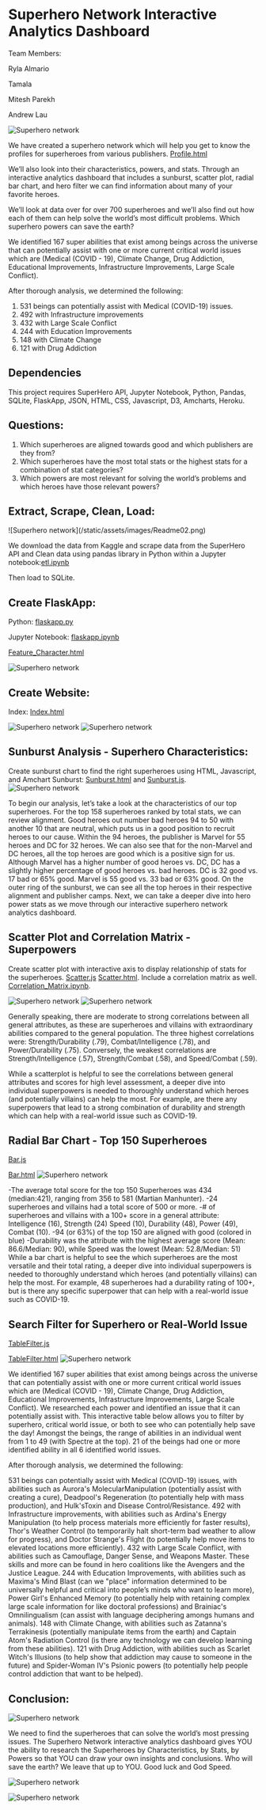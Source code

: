 <H1>Superhero Network Interactive Analytics Dashboard</H1>

Team Members:

Ryla Almario

Tamala

Mitesh Parekh

Andrew Lau

![Superhero network](/static/assets/images/Readme01.png)


We have created a superhero network which will help you get to know the profiles for superheroes from various publishers. [Profile.html](https://github.com/MiParekh/Project2---2020/blob/master/templates/profile.html)

We’ll also look into their characteristics, powers, and stats. Through an interactive analytics dashboard that includes a sunburst, scatter plot, radial bar chart, and hero filter we can find information about many of your favorite heroes.

We’ll look at data over for over 700 superheroes and we’ll also find out how each of them can help solve the world’s most difficult problems. 
Which superhero powers can save the earth?

We identified 167 super abilities that exist among beings across the universe that can potentially assist with one or more current critical world issues which are (Medical (COVID - 19), Climate Change, Drug Addiction, Educational Improvements, Infrastructure Improvements, Large Scale Conflict).

After thorough analysis, we determined the following:
1. 531 beings can potentially assist with Medical (COVID-19) issues.
2. 492 with Infrastructure improvements
3. 432 with Large Scale Conflict
4. 244 with Education Improvements
5. 148 with Climate Change
6. 121 with Drug Addiction

<H2>Dependencies</H2>

This project requires SuperHero API, Jupyter Notebook, Python, Pandas, SQLite, FlaskApp, JSON, HTML, CSS, Javascript, D3, Amcharts, Heroku.

<H2>Questions:</H2>

1. Which superheroes are aligned towards good and which publishers are they from?
2. Which superheroes have the most total stats or the highest stats for a combination of stat categories?
3. Which powers are most relevant for solving the world’s problems and which heroes have those relevant powers?

<H2>Extract, Scrape, Clean, Load:</H2>
![Superhero network](/static/assets/images/Readme02.png)

We download the data from Kaggle and scrape data from the SuperHero API and Clean data using pandas library in Python within a Jupyter notebook:[etl.ipynb](https://github.com/MiParekh/Project2---2020/blob/master/resources/etl.ipynb)

Then load to SQLite.


<H2>Create FlaskApp:</H2>

Python:  [flaskapp.py](https://github.com/MiParekh/Project2---2020/blob/master/flaskapp.py)

Jupyter Notebook:  [flaskapp.ipynb](https://github.com/MiParekh/Project2---2020/blob/master/flask_app.ipynb)

[Feature_Character.html](https://github.com/MiParekh/Project2---2020/blob/master/templates/feat_character.html)

![Superhero network](/static/assets/images/Readme03.png)

<H2>Create Website:</H2>

Index: [Index.html](https://github.com/MiParekh/Project2---2020/blob/master/templates/index.html)

![Superhero network](/static/assets/images/Readme04.png)
![Superhero network](/static/assets/images/Readme05.png)

<H2>Sunburst Analysis - Superhero Characteristics:</H2>

Create sunburst chart to find the right superheroes using HTML, Javascript, and Amchart Sunburst: [Sunburst.html](https://github.com/MiParekh/Project2---2020/blob/master/templates/sunburst.html) and [Sunburst.js](https://github.com/MiParekh/Project2---2020/blob/master/static/js/sunburst.js).
![Superhero network](/static/assets/images/Readme06.png)

To begin our analysis, let’s take a look at the characteristics of our top superheroes. For the top 158 superheroes ranked by total stats, we can review alignment. Good heroes out number bad heroes 94 to 50 with another 10 that are neutral, which puts us in a good position to recruit heroes to our cause. Within the 94 heroes, the publisher is Marvel for 55 heroes and DC for 32 heroes. We can also see that for the non-Marvel and DC heroes, all the top heroes are good which is a positive sign for us. Although Marvel has a higher number of good heroes vs. DC, DC has a slightly higher percentage of good heroes vs. bad heroes. DC is 32 good vs. 17 bad or 65% good. Marvel is 55 good vs. 33 bad or 63% good. On the outer ring of the sunburst, we can see all the top heroes in their respective alignment and publisher camps. Next, we can take a deeper dive into hero power stats as we move through our interactive superhero network analytics dashboard.

<H2>Scatter Plot and Correlation Matrix - Superpowers</H2>

Create scatter plot with interactive axis to display relationship of stats for the superheroes. [Scatter.js](https://github.com/MiParekh/Project2---2020/blob/master/static/js/scatter.js) [Scatter.html](https://github.com/MiParekh/Project2---2020/blob/master/templates/scatter.html). Include a correlation matrix as well. [Correlation_Matrix.ipynb](https://github.com/MiParekh/Project2---2020/blob/master/resources/correlation_matrix.ipynb). 

![Superhero network](/static/assets/images/Readme07.png)
![Superhero network](/static/assets/images/Readme08.png)

Generally speaking, there are moderate to strong correlations between all general attributes, as these are superheroes and villains with extraordinary abilities compared to the general population. The three highest correlations were: Strength/Durability (.79), Combat/Intelligence (.78), and Power/Durability (.75). Conversely, the weakest correlations are Strength/Intelligence (.57), Strength/Combat (.58), and Speed/Combat (.59).

While a scatterplot is helpful to see the correlations between general attributes and scores for high level assessment, a deeper dive into individual superpowers is needed to thoroughly understand which heroes (and potentially villains) can help the most. For example, are there any superpowers that lead to a strong combination of durability and strength which can help with a real-world issue such as COVID-19.

<H2>Radial Bar Chart - Top 150 Superheroes</H2>

[Bar.js](https://github.com/MiParekh/Project2---2020/blob/master/static/js/bar.js) 

[Bar.html](https://github.com/MiParekh/Project2---2020/blob/master/templates/bar.html)
![Superhero network](/static/assets/images/Readme09.png)

-The average total score for the top 150 Superheroes was 434 (median:421), ranging from 356 to 581 (Martian Manhunter).
-24 superheroes and villains had a total score of 500 or more.
-# of superheroes and villains with a 100+ score in a general attribute: Intelligence (16), Strength (24) Speed (10), Durability (48), Power (49), Combat (10).
-94 (or 63%) of the top 150 are aligned with good (colored in blue)
-Durability was the attribute with the highest average score (Mean: 86.6/Median: 90), while Speed was the lowest (Mean: 52.8/Median: 51)
While a bar chart is helpful to see the which superheroes are the most versatile and their total rating, a deeper dive into individual superpowers is needed to thoroughly understand which heroes (and potentially villains) can help the most. For example, 48 superheroes had a durability rating of 100+, but is there any specific superpower that can help with a real-world issue such as COVID-19.

<H2>Search Filter for Superhero or Real-World Issue</H2>

[TableFilter.js](https://github.com/MiParekh/Project2---2020/blob/master/static/js/tableFilter.js) 

[TableFilter.html](https://github.com/MiParekh/Project2---2020/blob/master/templates/tableFilter.html)
![Superhero network](/static/assets/images/Readme10.png)

We identified 167 super abilities that exist among beings across the universe that can potentially assist with one or more current critical world issues which are (Medical (COVID - 19), Climate Change, Drug Addiction, Educational Improvements, Infrastructure Improvements, Large Scale Conflict).
We researched each power and identified an issue that it can potentially assist with. This interactive table below allows you to filter by superhero, critical world issue, or both to see who can potentially help save the day! Amongst the beings, the range of abilities in an individual went from 1 to 49 (with Spectre at the top). 21 of the beings had one or more identified ability in all 6 identified world issues.

After thorough analysis, we determined the following:

531 beings can potentially assist with Medical (COVID-19) issues, with abilities such as Aurora's MolecularManipulation (potentially assist with creating a cure), Deadpool's Regeneration (to potentially help with mass production), and Hulk'sToxin and Disease Control/Resistance.
492 with Infrastructure improvements, with abilities such as Ardina's Energy Manipulation (to help process materials more efficiently for faster results), Thor's Weather Control (to temporarily halt short-term bad weather to allow for progress), and Doctor Strange's Flight (to potentially help move items to elevated locations more efficiently).
432 with Large Scale Conflict, with abilities such as Camouflage, Danger Sense, and Weapons Master. These skills and more can be found in hero coalitions like the Avengers and the Justice League.
244 with Education Improvements, with abilities such as Maxima's Mind Blast (can we "place" information determined to be universally helpful and critical into people’s minds who want to learn more), Power Girl's Enhanced Memory (to potentially help with retaining complex large scale information for like doctoral professions) and Brainiac's Omnilingualism (can assist with language deciphering amongs humans and animals).
148 with Climate Change, with abilities such as Zatanna's Terrakinesis (potentially manipulate items from the earth) and Captain Atom's Radiation Control (is there any technology we can develop learning from these abilities).
121 with Drug Addiction, with abilities such as Scarlet Witch's Illusions (to help show that addiction may cause to someone in the future) and Spider-Woman IV's Psionic powers (to potentially help people control addiction that want to be helped).

<H2>Conclusion:</H2>

![Superhero network](/static/assets/images/Readme11.png)

We need to find the superheroes that can solve the world’s most pressing issues. The Superhero Network interactive analytics dashboard gives YOU the ability to research the Superheroes by Characteristics, by Stats, by Powers so that YOU can draw your own insights and conclusions. Who will save the earth? We leave that up to YOU. Good luck and God Speed.

![Superhero network](/static/assets/images/Readme12.png)

![Superhero network](/static/assets/images/Readme11.png)
